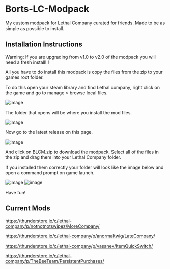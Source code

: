 # Borts-LC-Modpack
My custom modpack for Lethal Company curated for friends. Made to be as simple as possible to install.


Installation Instructions
-------------------------------
Warning: If you are upgrading from v1.0 to v2.0 of the modpack you will need a fresh install!!!

All you have to do install this modpack is copy the files from the zip to your games root folder. 

To do this open your steam library and find Lethal company, right click on the game and go to manage > browse local files. 


![image](https://github.com/Bortsly/Borts-LC-Modpack/assets/34387088/daad355a-4f50-4b61-9491-c60fad5345ac)


The folder that opens will be where you install the mod files.


![image](https://github.com/Bortsly/Borts-LC-Modpack/assets/34387088/d51f3f5b-cfeb-485d-bf82-8f854c40de24)



Now go to the latest release on this page.

![image](https://github.com/Bortsly/Borts-LC-Modpack/assets/34387088/763706a2-3ad9-4d30-bb32-4141f2b5e96f)

And click on BLCM.zip to download the modpack. Select all of the files in the zip and drag them into your Lethal Company folder. 

If you installed them correctly your folder will look like the image below and open a command prompt on game launch. 


![image](https://github.com/Bortsly/Borts-LC-Modpack/assets/34387088/20c59c6c-13ed-4361-98ef-2d90f03ca74b) ![image](https://github.com/Bortsly/Borts-LC-Modpack/assets/34387088/7a83f7dc-527b-4dc2-8262-d4f519ec8afb)


Have fun!

Current Mods
----------------

https://thunderstore.io/c/lethal-company/p/notnotnotswipez/MoreCompany/

https://thunderstore.io/c/lethal-company/p/anormaltwig/LateCompany/

https://thunderstore.io/c/lethal-company/p/vasanex/ItemQuickSwitch/

https://thunderstore.io/c/lethal-company/p/TheBeeTeam/PersistentPurchases/

